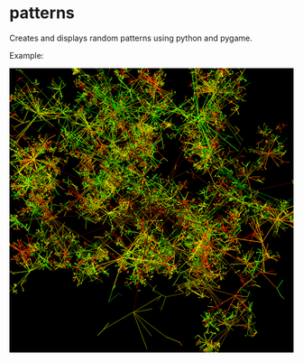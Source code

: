 # patterns
Creates and displays random patterns using python and pygame.

Example:

![Starburst](/network_style/starburst_examples/starburst-greenyellow.png)
